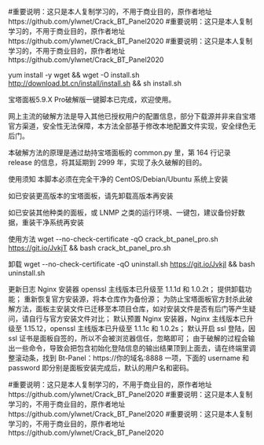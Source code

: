 
#重要说明：这只是本人复制学习的，不用于商业目的，原作者地址https://github.com/ylwnet/Crack_BT_Panel2020
#重要说明：这只是本人复制学习的，不用于商业目的，原作者地址https://github.com/ylwnet/Crack_BT_Panel2020
#重要说明：这只是本人复制学习的，不用于商业目的，原作者地址https://github.com/ylwnet/Crack_BT_Panel2020

yum install -y wget && wget -O install.sh http://download.bt.cn/install/install.sh && sh install.sh


宝塔面板5.9.X Pro破解版一键脚本已完成，欢迎使用。

网上主流的破解方法是导入其他已授权用户的配置信息，部分下载源并非来自宝塔官方渠道，安全性无法保障，本方法全部基于修改本地配置文件实现，安全绿色无后门。

本破解方法的原理是通过劫持宝塔面板的 common.py 里，第 164 行记录 release 的信息，将其延期到 2999 年，实现了永久破解的目的。

使用须知
本脚本必须在完全干净的 CentOS/Debian/Ubuntu 系统上安装

如已安装更高版本的宝塔面板，请先卸载高版本再安装

如已安装其他种类的面板，或 LNMP 之类的运行环境、一键包，建议备份好数据，重装干净系统再安装

使用方法
wget --no-check-certificate -qO crack_bt_panel_pro.sh https://git.io/JvkjT && bash crack_bt_panel_pro.sh

卸载
wget --no-check-certificate -qO uninstall.sh https://git.io/JvkjI && bash uninstall.sh


更新日志
Nginx 安装器 openssl 主线版本已升级至 1.1.1d 和 1.0.2t；
提供卸载功能；
重新恢复官方安装源，将本仓库作为备份源；
为防止宝塔面板官方封杀此破解方法，面板主安装文件已迁移至本项目仓库，如对安装文件是否有后门等产生疑问，请自行与官方安装文件对比；
默认预置 Nginx 安装器，Nginx 主线版本已升级至 1.15.12，openssl 主线版本已升级至 1.1.1c 和 1.0.2s；
默认开启 ssl 登陆，因 ssl 证书是面板自签的，所以不会被浏览器信任，忽略即可；
由于破解的过程会输出一些命令，导致会把包含初始化登陆信息的输出结果顶到上面去，请在终端里调整滚动条，找到 Bt-Panel：https://你的域名:8888 一项，下面的 username 和 password 即分别是面板安装完成后，默认的用户名和密码。

#重要说明：这只是本人复制学习的，不用于商业目的，原作者地址https://github.com/ylwnet/Crack_BT_Panel2020
#重要说明：这只是本人复制学习的，不用于商业目的，原作者地址https://github.com/ylwnet/Crack_BT_Panel2020
#重要说明：这只是本人复制学习的，不用于商业目的，原作者地址https://github.com/ylwnet/Crack_BT_Panel2020


